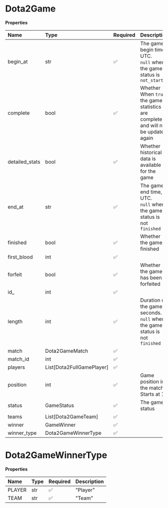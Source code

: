# Dota2Game

**Properties**

| Name           | Type                      | Required | Description                                                                         |
| :------------- | :------------------------ | :------- | :---------------------------------------------------------------------------------- |
| begin_at       | str                       | ✅       | The game begin time, UTC. <br/>`null` when the game status is `not_started`         |
| complete       | bool                      | ✅       | Whether When `true`, the game statistics are complete and will not be updated again |
| detailed_stats | bool                      | ✅       | Whether historical data is available for the game                                   |
| end_at         | str                       | ✅       | The game end time, UTC. <br/>`null` when the game status is not `finished`          |
| finished       | bool                      | ✅       | Whether the game is finished                                                        |
| first_blood    | int                       | ✅       |                                                                                     |
| forfeit        | bool                      | ✅       | Whether the game has been forfeited                                                 |
| id\_           | int                       | ✅       |                                                                                     |
| length         | int                       | ✅       | Duration of the game in seconds. <br/>`null` when the game status is not `finished` |
| match          | Dota2GameMatch            | ✅       |                                                                                     |
| match_id       | int                       | ✅       |                                                                                     |
| players        | List[Dota2FullGamePlayer] | ✅       |                                                                                     |
| position       | int                       | ✅       | Game position in the match. Starts at 1                                             |
| status         | GameStatus                | ✅       | The game status                                                                     |
| teams          | List[Dota2GameTeam]       | ✅       |                                                                                     |
| winner         | GameWinner                | ✅       |                                                                                     |
| winner_type    | Dota2GameWinnerType       | ✅       |                                                                                     |

# Dota2GameWinnerType

**Properties**

| Name   | Type | Required | Description |
| :----- | :--- | :------- | :---------- |
| PLAYER | str  | ✅       | "Player"    |
| TEAM   | str  | ✅       | "Team"      |
